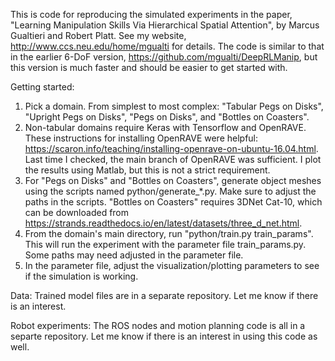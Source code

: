 This is code for reproducing the simulated experiments in the paper, "Learning Manipulation Skills Via Hierarchical Spatial Attention", by Marcus Gualtieri and Robert Platt. See my website, http://www.ccs.neu.edu/home/mgualti for details. The code is similar to that in the earlier 6-DoF version, https://github.com/mgualti/DeepRLManip, but this version is much faster and should be easier to get started with.

Getting started:
1) Pick a domain. From simplest to most complex: "Tabular Pegs on Disks", "Upright Pegs on Disks", "Pegs on Disks", and "Bottles on Coasters".
2) Non-tabular domains require Keras with Tensorflow and OpenRAVE. These instructions for installing OpenRAVE were helpful: https://scaron.info/teaching/installing-openrave-on-ubuntu-16.04.html. Last time I checked, the main branch of OpenRAVE was sufficient. I plot the results using Matlab, but this is not a strict requirement.
3) For "Pegs on Disks" and "Bottles on Coasters", generate object meshes using the scripts named python/generate_*.py. Make sure to adjust the paths in the scripts. "Bottles on Coasters" requires 3DNet Cat-10, which can be downloaded from https://strands.readthedocs.io/en/latest/datasets/three_d_net.html.
4) From the domain's main directory, run "python/train.py train_params". This will run the experiment with the parameter file train_params.py. Some paths may need adjusted in the parameter file.
5) In the parameter file, adjust the visualization/plotting parameters to see if the simulation is working.

Data:
Trained model files are in a separate repository. Let me know if there is an interest.

Robot experiments:
The ROS nodes and motion planning code is all in a separte repository. Let me know if there is an interest in using this code as well.
